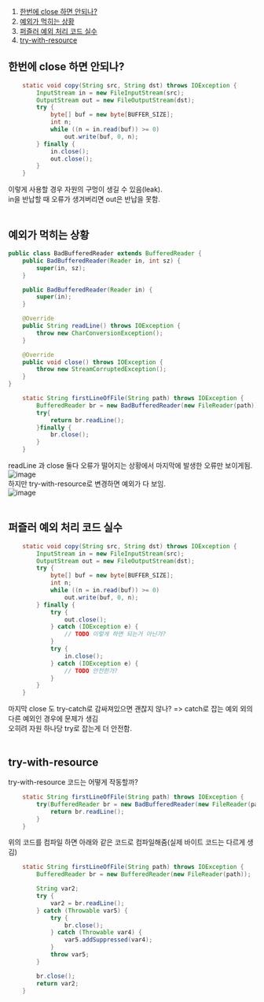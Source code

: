 1. [한번에 close 하면 안되나?](#한번에-close-하면-안되나?)
2. [예외가 먹히는 상황](#예외가-먹히는-상황)
3. [퍼즐러 예외 처리 코드 실수](#퍼즐러-예외-처리-코드-실수)
4. [try-with-resource](#try-with-resource)

## 한번에 close 하면 안되나?
```java
    static void copy(String src, String dst) throws IOException {
        InputStream in = new FileInputStream(src);
        OutputStream out = new FileOutputStream(dst);
        try {
            byte[] buf = new byte[BUFFER_SIZE];
            int n;
            while ((n = in.read(buf)) >= 0)
                out.write(buf, 0, n);
        } finally {
            in.close();
            out.close();
        }
    }
```
이렇게 사용할 경우 자원의 구멍이 생길 수 있음(leak).<br/>
in을 반납할 때 오류가 생겨버리면 out은 반납을 못함.<br/><br/>


## 예외가 먹히는 상황
```java
public class BadBufferedReader extends BufferedReader {
    public BadBufferedReader(Reader in, int sz) {
        super(in, sz);
    }

    public BadBufferedReader(Reader in) {
        super(in);
    }

    @Override
    public String readLine() throws IOException {
        throw new CharConversionException();
    }

    @Override
    public void close() throws IOException {
        throw new StreamCorruptedException();
    }
}
```
```java
    static String firstLineOfFile(String path) throws IOException {
        BufferedReader br = new BadBufferedReader(new FileReader(path));
        try{
            return br.readLine();
        }finally {
            br.close();
        }
    }
```
readLine 과 close 둘다 오류가 떨어지는 상황에서 마지막에 발생한 오류만 보이게됨.
![image](https://user-images.githubusercontent.com/92290312/219684605-faeb53df-08e3-4520-ba29-307124ecd956.png)<br/>
하지만 try-with-resource로 변경하면 예외가 다 보임.<br/>
![image](https://user-images.githubusercontent.com/92290312/219685023-8bddd8fd-bd34-412f-8d38-2760018e787a.png)<br/><br/>


## 퍼즐러 예외 처리 코드 실수
```java
    static void copy(String src, String dst) throws IOException {
        InputStream in = new FileInputStream(src);
        OutputStream out = new FileOutputStream(dst);
        try {
            byte[] buf = new byte[BUFFER_SIZE];
            int n;
            while ((n = in.read(buf)) >= 0)
                out.write(buf, 0, n);
        } finally {
            try {
                out.close();
            } catch (IOException e) {
                // TODO 이렇게 하면 되는거 아닌가?
            }
            try {
                in.close();
            } catch (IOException e) {
                // TODO 안전한가?
            }
        }
    }
```
마지막 close 도 try-catch로 감싸져있으면 괜찮지 않나? => catch로 잡는 예외 외의 다른 예외인 경우에 문제가 생김<br/>
오히려 자원 하나당 try로 잡는게 더 안전함.<br/><br/>


## try-with-resource
try-with-resource 코드는 어떻게 작동할까?
```java
    static String firstLineOfFile(String path) throws IOException {
        try(BufferedReader br = new BadBufferedReader(new FileReader(path))) {
            return br.readLine();
        }
    }
```
위의 코드를 컴파일 하면 아래와 같은 코드로 컴파일해줌(실제 바이트 코드는 다르게 생김)
```java
    static String firstLineOfFile(String path) throws IOException {
        BufferedReader br = new BufferedReader(new FileReader(path));

        String var2;
        try {
            var2 = br.readLine();
        } catch (Throwable var5) {
            try {
                br.close();
            } catch (Throwable var4) {
                var5.addSuppressed(var4);
            }
            throw var5;
        }

        br.close();
        return var2;
    }
```
